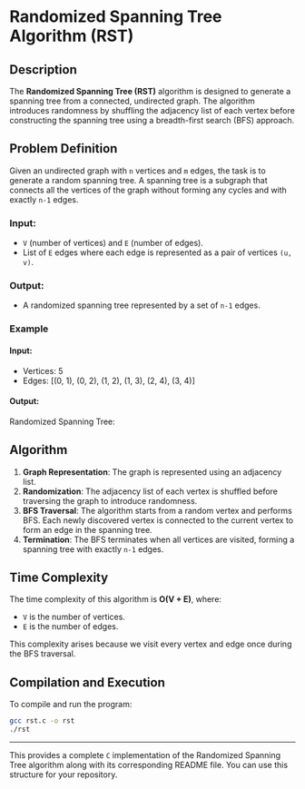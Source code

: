 # Randomized Spanning Tree Algorithm (RST)

## Description

The **Randomized Spanning Tree (RST)** algorithm is designed to generate a spanning tree from a connected, undirected graph. The algorithm introduces randomness by shuffling the adjacency list of each vertex before constructing the spanning tree using a breadth-first search (BFS) approach.

## Problem Definition

Given an undirected graph with `n` vertices and `m` edges, the task is to generate a random spanning tree. A spanning tree is a subgraph that connects all the vertices of the graph without forming any cycles and with exactly `n-1` edges.

### Input:

- `V` (number of vertices) and `E` (number of edges).
- List of `E` edges where each edge is represented as a pair of vertices `(u, v)`.

### Output:

- A randomized spanning tree represented by a set of `n-1` edges.

### Example

#### Input:

- Vertices: 5
- Edges: [(0, 1), (0, 2), (1, 2), (1, 3), (2, 4), (3, 4)]

#### Output:

Randomized Spanning Tree:

## Algorithm

1. **Graph Representation**: The graph is represented using an adjacency list.
2. **Randomization**: The adjacency list of each vertex is shuffled before traversing the graph to introduce randomness.
3. **BFS Traversal**: The algorithm starts from a random vertex and performs BFS. Each newly discovered vertex is connected to the current vertex to form an edge in the spanning tree.
4. **Termination**: The BFS terminates when all vertices are visited, forming a spanning tree with exactly `n-1` edges.

## Time Complexity

The time complexity of this algorithm is **O(V + E)**, where:

- `V` is the number of vertices.
- `E` is the number of edges.

This complexity arises because we visit every vertex and edge once during the BFS traversal.

## Compilation and Execution

To compile and run the program:

```bash
gcc rst.c -o rst
./rst
```

---

This provides a complete `C` implementation of the Randomized Spanning Tree algorithm along with its corresponding README file. You can use this structure for your repository.
